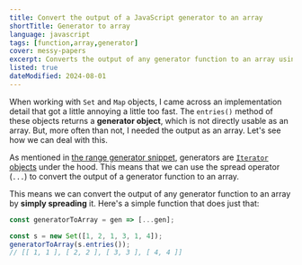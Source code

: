 ```yaml
---
title: Convert the output of a JavaScript generator to an array
shortTitle: Generator to array
language: javascript
tags: [function,array,generator]
cover: messy-papers
excerpt: Converts the output of any generator function to an array using the spread operator.
listed: true
dateModified: 2024-08-01
---
```


When working with `Set` and `Map` objects, I came across an implementation detail that got a little annoying a little too fast. The `entries()` method of these objects returns a **generator object**, which is not directly usable as an array. But, more often than not, I needed the output as an array. Let's see how we can deal with this.

As mentioned in [the range generator snippet](/js/s/range-generator), generators are [`Iterator` objects](https://developer.mozilla.org/en-US/docs/Web/JavaScript/Reference/Global_Objects/Iterator) under the hood. This means that we can use the spread operator (`...`) to convert the output of a generator function to an array.

This means we can convert the output of any generator function to an array by **simply spreading** it. Here's a simple function that does just that:

```js
const generatorToArray = gen => [...gen];

const s = new Set([1, 2, 1, 3, 1, 4]);
generatorToArray(s.entries());
// [[ 1, 1 ], [ 2, 2 ], [ 3, 3 ], [ 4, 4 ]]
```
